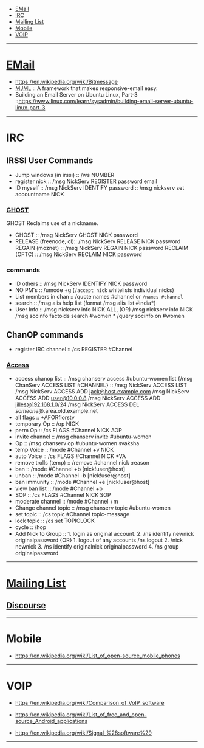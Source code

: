 + [EMail](#email)
+ [IRC](#irc)
+ [Mailing List](#mailing-list)
+ [Mobile](#mobile)
+ [VOIP](#voip)

----

# [EMail](https://en.wikipedia.org/wiki/Comparison_of_webmail_providers)
+ https://en.wikipedia.org/wiki/Bitmessage
+ [MJML](https://github.com/mjmlio/mjml) :: A framework that makes responsive-email easy.
+ Building an Email Server on Ubuntu Linux, Part-3 ::https://www.linux.com/learn/sysadmin/building-email-server-ubuntu-linux-part-3

----


# IRC 

## IRSSI User Commands
+ Jump windows (in irssi) :: /ws NUMBER
+ register nick         :: /msg NickServ REGISTER password email
+ ID myself             :: /msg NickServ IDENTIFY password
                        :: /msg nickserv set accountname NICK 

### [GHOST](https://toxin.jottit.com/freenode_nickserv_commands#ns09)
GHOST Reclaims use of a nickname.
+ GHOST                 :: /msg NickServ GHOST NICK password
+ RELEASE (freenode, cl):: /msg NickServ RELEASE NICK password
  REGAIN (moznet)       :: /msg NickServ REGAIN NICK password
  RECLAIM (OFTC)        :: /msg NickServ RECLAIM NICK password

### commands 
+ ID others             :: /msg NickServ IDENTIFY NICK password
+ NO PM's               :: /umode +g (`/accept nick` whitelists individual nicks)
+ List members in chan  :: /quote names #channel or `/names #channel`
+ search                :: /msg alis help list  (format /msg alis list #india*)
+ User Info             :: /msg nickserv info NICK ALL, (OR) /msg nickserv info NICK
                           /msg socinfo factoids search #women * 
                           /query socinfo on #women

## ChanOP commands
+ register IRC channel  :: /cs REGISTER #Channel

### [Access](https://toxin.jottit.com/freenode_nickserv_commands#ns18)
+ access chanop list    :: /msg chanserv access #ubuntu-women list {/msg ChanServ ACCESS LIST #CHANNEL}
                        :: /msg NickServ ACCESS LIST
                           /msg NickServ ACCESS ADD jack@host.example.com
                           /msg NickServ ACCESS ADD user@10.0.0.8
                           /msg NickServ ACCESS ADD jilles@192.168.1.0/24
                           /msg NickServ ACCESS DEL *someone@*.area.old.example.net 
+ all flags             :: +AFORfiorstv
+ temporary Op          :: /op NICK
+ perm Op               :: /cs FLAGS #Channel NICK AOP
+ invite channel        :: /msg chanserv invite #ubuntu-women 
+ Op                    :: /msg chanserv op #ubuntu-women svaksha
+ temp Voice            :: /mode #Channel +v NICK
+ auto Voice            :: /cs FLAGS #Channel NICK +VA
+ remove trolls (temp)  :: /remove #channel nick :reason      
+ ban                   :: /mode #Channel +b [nick!user@host]
+ unban                 :: /mode #Channel -b [nick!user@host]
+ ban immunity          :: /mode #Channel +e [nick!user@host]
+ view ban list         :: /mode #Channel +b
+ SOP                   :: /cs FLAGS #Channel NICK SOP
+ moderate channel      :: /mode #Channel +m
+ Change channel topic  :: /msg chanserv topic #ubuntu-women <add-foo-bar-topic-here>
+ set topic             :: /cs topic #Channel topic-message
+ lock topic            :: /cs set TOPICLOCK
+ cycle                 :: /hop
+ Add Nick to Group     :: 1. login as original account.
                           2. /ns identify newnick originalpassword
                           {OR}
                           1. logout of any accounts /ns logout
                           2. /nick newnick
                           3. /ns identify originalnick originalpassword
                           4. /ns group originalpassword
                           
 

----

# [Mailing List](https://en.wikipedia.org/wiki/Category:Free_mailing_list_software)

## [Discourse](https://en.wikipedia.org/wiki/Discourse_%28software%29)

----

# Mobile
+ https://en.wikipedia.org/wiki/List_of_open-source_mobile_phones

----

# VOIP
+ https://en.wikipedia.org/wiki/Comparison_of_VoIP_software 

+ https://en.wikipedia.org/wiki/List_of_free_and_open-source_Android_applications
+ https://en.wikipedia.org/wiki/Signal_%28software%29

----
